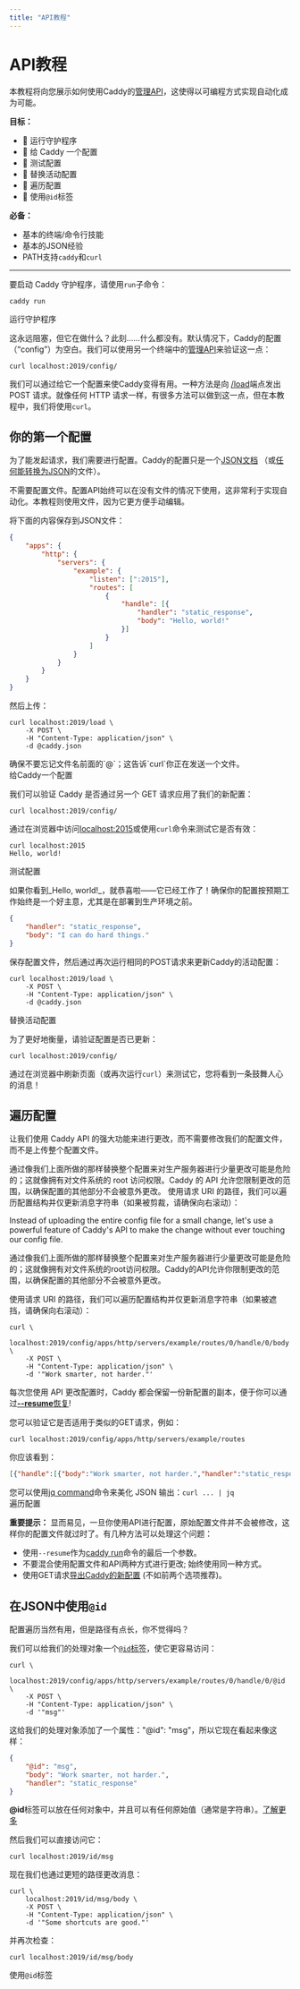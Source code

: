 ```yaml
---
title: "API教程"
---
```


# API教程

本教程将向您展示如何使用Caddy的[管理API](/docs/api)，这使得以可编程方式实现自动化成为可能。

**目标：**
- 🔲 运行守护程序
- 🔲 给 Caddy 一个配置
- 🔲 测试配置
- 🔲 替换活动配置
- 🔲 遍历配置
- 🔲 使用`@id`标签

**必备：**
- 基本的终端/命令行技能
- 基本的JSON经验
- PATH支持`caddy`和`curl`

---

要启动 Caddy 守护程序，请使用`run`子命令：

<pre><code class="cmd bash">caddy run</code></pre>

<aside class="complete">运行守护程序</aside>

这永远阻塞，但它在做什么？此刻……什么都没有。默认情况下，Caddy的配置（“config”）为空白。我们可以使用另一个终端中的[管理API](api.md)来验证这一点：

<pre><code class="cmd bash">curl localhost:2019/config/</code></pre>

我们可以通过给它一个配置来使Caddy变得有用。一种方法是向 [/load](/docs/api#post-load)端点发出 POST 请求。就像任何 HTTP 请求一样，有很多方法可以做到这一点，但在本教程中，我们将使用`curl`。

## 你的第一个配置

为了能发起请求，我们需要进行配置。Caddy的配置只是一个[JSON文档](/docs/json/) （或[任何能转换为JSON](/docs/config-adapters)的文件）。

<aside class="tip">
    不需要配置文件。配置API始终可以在没有文件的情况下使用，这非常利于实现自动化。本教程则使用文件，因为它更方便手动编辑。	
</aside>

将下面的内容保存到JSON文件：

```json
{
	"apps": {
		"http": {
			"servers": {
				"example": {
					"listen": [":2015"],
					"routes": [
						{
							"handle": [{
								"handler": "static_response",
								"body": "Hello, world!"
							}]
						}
					]
				}
			}
		}
	}
}
```

然后上传：

<pre><code class="cmd bash">curl localhost:2019/load \
	-X POST \
	-H "Content-Type: application/json" \
	-d @caddy.json
</code></pre>

<aside class="tip">
    确保不要忘记文件名前面的`@`；这告诉`curl`你正在发送一个文件。
</aside>

<aside class="complete">给Caddy一个配置</aside>

我们可以验证 Caddy 是否通过另一个 GET 请求应用了我们的新配置：

<pre><code class="cmd bash">curl localhost:2019/config/</code></pre>

通过在浏览器中访问[localhost:2015](http://localhost:2015)或使用`curl`命令来测试它是否有效：

<pre><code class="cmd"><span class="bash">curl localhost:2015</span>
Hello, world!</code></pre>

<aside class="complete">测试配置</aside>

如果你看到_Hello, world!_，就恭喜啦——它已经工作了！确保你的配置按预期工作始终是一个好主意，尤其是在部署到生产环境之前。

```json
{
	"handler": "static_response",
	"body": "I can do hard things."
}
```

保存配置文件，然后通过再次运行相同的POST请求来更新Caddy的活动配置：

<pre><code class="cmd bash">curl localhost:2019/load \
	-X POST \
	-H "Content-Type: application/json" \
	-d @caddy.json
</code></pre>

<aside class="complete">替换活动配置</aside>

为了更好地衡量，请验证配置是否已更新：

<pre><code class="cmd bash">curl localhost:2019/config/</code></pre>

通过在浏览器中刷新页面（或再次运行`curl`）来测试它，您将看到一条鼓舞人心的消息！

## 遍历配置

让我们使用 Caddy API 的强大功能来进行更改，而不需要修改我们的配置文件，而不是上传整个配置文件。

通过像我们上面所做的那样替换整个配置来对生产服务器进行少量更改可能是危险的；这就像拥有对文件系统的 root 访问权限。Caddy 的 API 允许您限制更改的范围，以确保配置的其他部分不会被意外更改。
使用请求 URI 的路径，我们可以遍历配置结构并仅更新消息字符串（如果被剪裁，请确保向右滚动）：

Instead of uploading the entire config file for a small change, let's use a powerful feature of Caddy's API to make the change without ever touching our config file.

<aside class="tip">
通过像我们上面所做的那样替换整个配置来对生产服务器进行少量更改可能是危险的；这就像拥有对文件系统的root访问权限。Caddy的API允许你限制更改的范围，以确保配置的其他部分不会被意外更改。
</aside>

使用请求 URI 的路径，我们可以遍历配置结构并仅更新消息字符串（如果被遮挡，请确保向右滚动）：

<pre><code class="cmd bash">curl \
	localhost:2019/config/apps/http/servers/example/routes/0/handle/0/body \
	-X POST \
	-H "Content-Type: application/json" \
	-d '"Work smarter, not harder."'
</code></pre>

<aside class="tip">
	每次您使用 API 更改配置时，Caddy 都会保留一份新配置的副本，便于你可以通过<a href="/docs/command-line#caddy-run"><b>--resume</b>恢复</a>!
</aside>

您可以验证它是否适用于类似的GET请求，例如：

<pre><code class="cmd bash">curl localhost:2019/config/apps/http/servers/example/routes</code></pre>

你应该看到：

```json
[{"handle":[{"body":"Work smarter, not harder.","handler":"static_response"}]}]
```

<aside class="tip">
    您可以使用<a href="https://stedolan.github.io/jq/">jq command</a>命令来美化 JSON 输出：<code>curl ... | jq</code>
</aside>

<aside class="complete">遍历配置</aside>

**重要提示：**
显而易见，一旦你使用API进行配置，原始配置文件并不会被修改，这样你的配置文件就过时了。有几种方法可以处理这个问题：

- 使用`--resume`作为[caddy run](/docs/command-line#caddy-run)命令的最后一个参数。
- 不要混合使用配置文件和API两种方式进行更改; 始终使用同一种方式。
- 使用GET请求[导出Caddy的新配置](/docs/api#get-configpath) (不如前两个选项推荐)。

## 在JSON中使用`@id`

配置遍历当然有用，但是路径有点长，你不觉得吗？

我们可以给我们的处理对象一个[`@id`标签](/docs/api#using-id-in-json)，使它更容易访问：

<pre><code class="cmd bash">curl \
	localhost:2019/config/apps/http/servers/example/routes/0/handle/0/@id \
	-X POST \
	-H "Content-Type: application/json" \
	-d '"msg"'
</code></pre>

这给我们的处理对象添加了一个属性："@id": "msg"，所以它现在看起来像这样：

```json
{
	"@id": "msg",
	"body": "Work smarter, not harder.",
	"handler": "static_response"
}
```

<aside class="tip">
    <b>@id</b>标签可以放在任何对象中，并且可以有任何原始值（通常是字符串）。<a href="/docs/api#using-id-in-json">了解更多</a>
</aside>

然后我们可以直接访问它：

<pre><code class="cmd bash">curl localhost:2019/id/msg</code></pre>

现在我们也通过更短的路径更改消息：

<pre><code class="cmd bash">curl \
	localhost:2019/id/msg/body \
	-X POST \
	-H "Content-Type: application/json" \
	-d '"Some shortcuts are good."'
</code></pre>

并再次检查：

<pre><code class="cmd bash">curl localhost:2019/id/msg/body</code></pre>

<aside class="complete">使用<code>@id</code>标签</aside>
